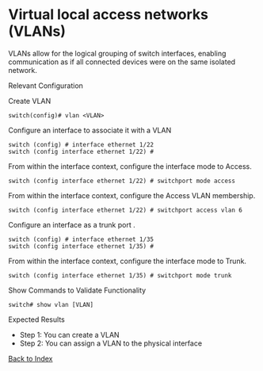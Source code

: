# Virtual local access networks (VLANs) 

VLANs allow for the logical grouping of switch interfaces, enabling communication as if all connected devices were on the same isolated network. 

Relevant Configuration 

Create VLAN 

```
switch(config)# vlan <VLAN> 
```

Configure an interface to associate it with a VLAN 

```
switch (config) # interface ethernet 1/22
switch (config interface ethernet 1/22) #
```

From within the interface context, configure the interface mode to Access.

```
switch (config interface ethernet 1/22) # switchport mode access
```

From within the interface context, configure the Access VLAN membership.

```
switch (config interface ethernet 1/22) # switchport access vlan 6
```

Configure an interface as a trunk port .

```
switch (config) # interface ethernet 1/35
switch (config interface ethernet 1/35) #
```

From within the interface context, configure the interface mode to Trunk.

```
switch (config interface ethernet 1/35) # switchport mode trunk
```

Show Commands to Validate Functionality 

```
switch# show vlan [VLAN]
```

Expected Results 

* Step 1: You can create a VLAN
* Step 2: You can assign a VLAN to the physical interface 

[Back to Index](./index.md)